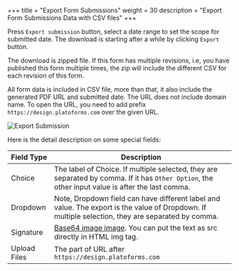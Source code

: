 +++
title = "Export Form Submissions"
weight = 30
description = "Export Form Submissions Data with CSV files"
+++


Press `Export submission` button, select a date range to set the scope for submitted date. The download is starting after a while by clicking `Export` button. 

The download is zipped file. If this form has multiple revisions, i.e, you have published this form multiple times, the zip will include the different CSV for each revision of this form.  

All form data is included in CSV file, more than that, it also include the generated PDF URL and submitted date. The URL does not include domain name. To open the URL, you need to add prefix `https://design.platoforms.com` over the given URL. 

![Export Submission](/images/page/submission/export.png)


Here is the detail description on some special fields:

Field Type    | Description
--------|------
Choice |  The label of Choice.  If multiple selected, they are separated by comma. If it has `Other Option`, the other input value is after the last comma.
Dropdown | Note, Dropdown field can have different label and value. The export is the value of Dropdown. If multiple selection, they are separated by comma.
Signature | [Base64 image image](https://en.wikipedia.org/wiki/Data_URI_scheme). You can put the text as src directly in HTML img tag.
Upload Files | The part of URL after `https://design.platoforms.com`

